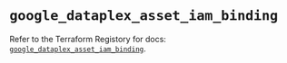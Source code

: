 # `google_dataplex_asset_iam_binding`

Refer to the Terraform Registory for docs: [`google_dataplex_asset_iam_binding`](https://www.terraform.io/docs/providers/google/r/dataplex_asset_iam_binding).
